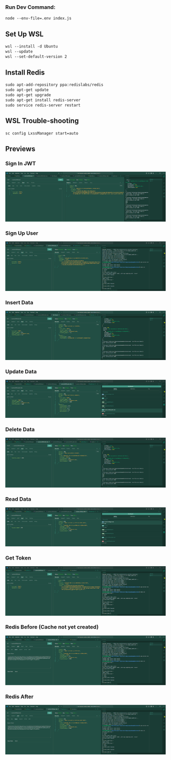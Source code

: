 ### Run Dev Command: 

```
node --env-file=.env index.js
```

## Set Up WSL

```
wsl --install -d Ubuntu
wsl --update
wsl --set-default-version 2
```

## Install Redis

```
sudo apt-add-repository ppa:redislabs/redis
sudo apt-get update
sudo apt-get upgrade
sudo apt-get install redis-server
sudo service redis-server restart
```

## WSL Trouble-shooting

```
sc config LxssManager start=auto
```

## Previews
### Sign In JWT
![Preview](https://github.com/dkingsleya/ms-kingsleyanandsamantha-betest/blob/main/sign-in.png)

### Sign Up User
![Preview](https://github.com/dkingsleya/ms-kingsleyanandsamantha-betest/blob/main/sign-up-user.png)

### Insert Data
![Preview](https://github.com/dkingsleya/ms-kingsleyanandsamantha-betest/blob/main/add-data.png)

### Update Data
![Preview](https://github.com/dkingsleya/ms-kingsleyanandsamantha-betest/blob/main/update-data.png)

### Delete Data
![Preview](https://github.com/dkingsleya/ms-kingsleyanandsamantha-betest/blob/main/delete-data.png)

### Read Data
![Preview](https://github.com/dkingsleya/ms-kingsleyanandsamantha-betest/blob/main/get-data.png)

### Get Token
![Preview](https://github.com/dkingsleya/ms-kingsleyanandsamantha-betest/blob/main/get-token.png)

### Redis Before (Cache not yet created)
![Preview](https://github.com/dkingsleya/ms-kingsleyanandsamantha-betest/blob/main/redis-1.png)

### Redis After
![Preview](https://github.com/dkingsleya/ms-kingsleyanandsamantha-betest/blob/main/redis-2.png)
